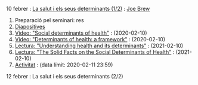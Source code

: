 ---
---

10 febrer
: [La salut i els seus determinants (1/2)](https://docs.google.com/presentation/d/e/2PACX-1vSttAva-0o1hTdqCH_ye5RpfoVkNcpQDvBh8efEx1MOYm-FMpRYtVZsGrlDnnn9RC3ymJVN3WpQpVC-/pub?start=false&loop=false&delayms=3000)
  : [Joe Brew](https://orcid.org/0000-0002-4119-0117)

  1. Preparació pel seminari: res
  1. [Diapositives](https://docs.google.com/presentation/d/e/2PACX-1vSttAva-0o1hTdqCH_ye5RpfoVkNcpQDvBh8efEx1MOYm-FMpRYtVZsGrlDnnn9RC3ymJVN3WpQpVC-/pub?start=false&loop=false&delayms=3000)
  1. [Video: "Social determinants of health"](https://www.youtube.com/watch?v=8PH4JYfF4Ns)
    : (2020-02-10)
  1. [Video: "Determinants of health: a framework"](https://youtu.be/5Lul6KNIw_8)
    : (2020-02-10)
  1. [Lectura: "Understanding health and its determinants"](https://www.ncbi.nlm.nih.gov/books/NBK233009/)
    : (2021-02-10)
  1. [Lectura: "The Solid Facts on the Social Determinants of Health"](https://www.euro.who.int/__data/assets/pdf_file/0005/98438/e81384.pdf)
    : (2021-02-10)
  1. [Activitat](https://forms.gle/zxXPFsAYU16onVGL9)
    : (data límit: 2020-02-11 23:59)


12 febrer
: La salut i els seus determinants (2/2)
